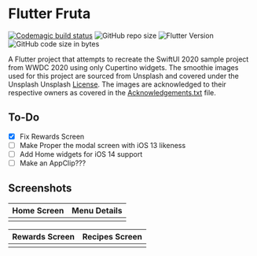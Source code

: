 # Flutter Fruta

[![Codemagic build status](https://api.codemagic.io/apps/5fb543084c483750193006d5/5fb543084c483750193006d4/status_badge.svg)](https://codemagic.io/apps/5fb543084c483750193006d5/5fb543084c483750193006d4/latest_build) 	   ![GitHub repo size](https://img.shields.io/github/repo-size/TJMusiitwa/flutter_fruta?style=plastic) ![Flutter Version](https://img.shields.io/badge/Flutter-1.22.2-blue?style=plastic) ![GitHub code size in bytes](https://img.shields.io/github/languages/code-size/TJMusiitwa/flutter_fruta?style=plastic)  

A Flutter project that attempts to recreate the SwiftUI 2020 sample project from WWDC 2020 using only Cupertino widgets.
The smoothie images used for this project are sourced from Unsplash and covered under the Unsplash Unsplash [License](https://unsplash.com/license). The images are acknowledged to their respective owners as covered in the [Acknowledgements.txt](https://github.com/TJMusiitwa/flutter_fruta/blob/main/Acknowledgments.txt) file.

## To-Do

 - [x] Fix Rewards Screen
 - [ ] Make Proper the modal screen with iOS 13 likeness
 - [ ] Add Home widgets for iOS 14 support
 - [ ] Make an AppClip???

 ## Screenshots
|Home Screen  |Menu Details  |
|--|--|
|  |  |

|Rewards Screen|Recipes Screen  |
|--|--|
|  |  |

